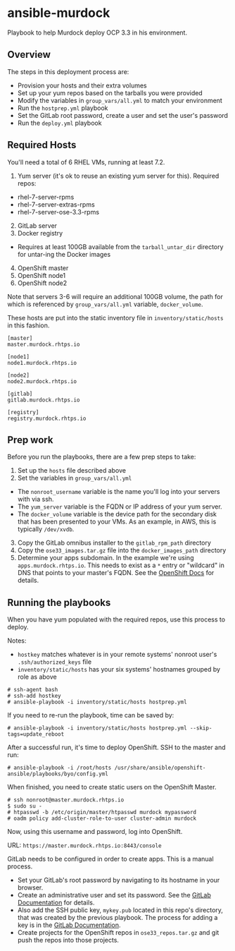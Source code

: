 ansible-murdock
===============

Playbook to help Murdock deploy OCP 3.3 in his environment.

Overview
--------
The steps in this deployment process are:

* Provision your hosts and their extra volumes
* Set up your yum repos based on the tarballs you were provided
* Modify the variables in ```group_vars/all.yml``` to match your environment
* Run the ```hostprep.yml``` playbook
* Set the GitLab root password, create a user and set the user's password
* Run the ```deploy.yml``` playbook

Required Hosts
--------------

You'll need a total of 6 RHEL VMs, running at least 7.2.

1. Yum server (it's ok to reuse an existing yum server for this). Required repos:
  * rhel-7-server-rpms
  * rhel-7-server-extras-rpms
  * rhel-7-server-ose-3.3-rpms
2. GitLab server
3. Docker registry
  * Requires at least 100GB available from the ```tarball_untar_dir``` directory for untar-ing the Docker images
4. OpenShift master
5. OpenShift node1
6. OpenShift node2

Note that servers 3-6 will require an additional 100GB volume, the path for which is referenced by ```group_vars/all.yml``` variable, ```docker_volume```.

These hosts are put into the static inventory file in ```inventory/static/hosts``` in this fashion.

```
[master]
master.murdock.rhtps.io

[node1]
node1.murdock.rhtps.io

[node2]
node2.murdock.rhtps.io

[gitlab]
gitlab.murdock.rhtps.io

[registry]
registry.murdock.rhtps.io
```

Prep work
---------

Before you run the playbooks, there are a few prep steps to take:

1. Set up the ```hosts``` file described above
2. Set the variables in ```group_vars/all.yml```
  * The ```nonroot_username``` variable is the name you'll log into your servers with via ssh.
  * The ```yum_server``` variable is the FQDN or IP address of your yum server.
  * The ```docker_volume``` variable is the device path for the secondary disk that has been presented to your VMs. As an example, in AWS, this is typically ```/dev/xvdb```.
3. Copy the GitLab omnibus installer to the ```gitlab_rpm_path``` directory 
4. Copy the ```ose33_images.tar.gz``` file into the ```docker_images_path``` directory
5. Determine your apps subdomain. In the example we're using ```apps.murdock.rhtps.io```. This needs to exist as a ```*``` entry or "wildcard" in DNS that points to your master's FQDN. See the [OpenShift Docs](https://docs.openshift.com/container-platform/3.3/install_config/install/prerequisites.html#wildcard-dns-prereq) for details. 

Running the playbooks
---------------------

When you have yum populated with the required repos, use this process to deploy.

Notes:
* ```hostkey``` matches whatever is in your remote systems' nonroot user's ```.ssh/authorized_keys``` file
* ```inventory/static/hosts``` has your six systems' hostnames grouped by role as above

```
# ssh-agent bash
# ssh-add hostkey
# ansible-playbook -i inventory/static/hosts hostprep.yml 
```

If you need to re-run the playbook, time can be saved by:

```
# ansible-playbook -i inventory/static/hosts hostprep.yml --skip-tags=update_reboot
```

After a successful run, it's time to deploy OpenShift. SSH to the master and run:

```
# ansible-playbook -i /root/hosts /usr/share/ansible/openshift-ansible/playbooks/byo/config.yml
```

When finished, you need to create static users on the OpenShift Master.

```
# ssh nonroot@master.murdock.rhtps.io
$ sudo su -
# htpasswd -b /etc/origin/master/htpasswd murdock mypassword
# oadm policy add-cluster-role-to-user cluster-admin murdock
```

Now, using this username and password, log into OpenShift.

URL: ```https://master.murdock.rhtps.io:8443/console```

GitLab needs to be configured in order to create apps. This is a manual process.

* Set your GitLab's root password by navigating to its hostname in your browser.
* Create an administrative user and set its password. See the [GitLab Documentation](https://docs.gitlab.com/ce/workflow/add-user/add-user.html) for details.
* Also add the SSH public key, ```mykey.pub``` located in this repo's directory, that was created by the previous playbook. The process for adding a key is in the [GitLab Documentation](https://docs.gitlab.com/ee/gitlab-basics/create-your-ssh-keys.html).
* Create projects for the OpenShift repos in ```ose33_repos.tar.gz``` and git push the repos into those projects.
